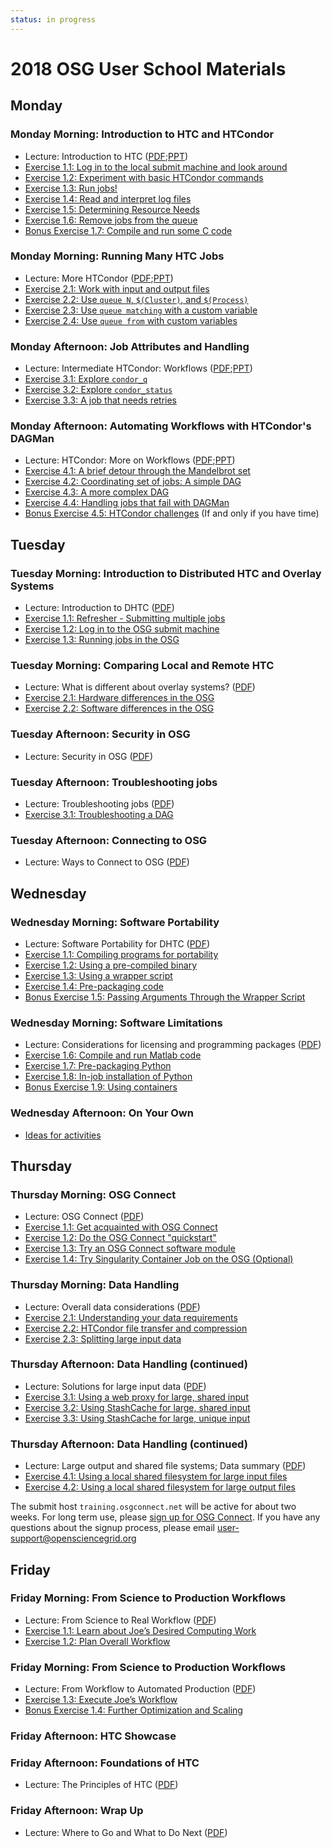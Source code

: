 ```yaml
---
status: in progress
---
```


# 2018 OSG User School Materials

## Monday

### Monday Morning: Introduction to HTC and HTCondor

- Lecture: Introduction to HTC ([PDF](/materials/day1/files/osgus18-day1-part1-intro-to-htc.pdf);[PPT](osgus18-day1-part1-intro-to-htc.ppt))
- [Exercise 1.1: Log in to the local submit machine and look around](/materials/day1/part1-ex1-login.md)
- [Exercise 1.2: Experiment with basic HTCondor commands](/materials/day1/part1-ex2-commands.md)
- [Exercise 1.3: Run jobs!](/materials/day1/part1-ex3-jobs.md)
- [Exercise 1.4: Read and interpret log files](/materials/day1/part1-ex4-logs.md)
- [Exercise 1.5: Determining Resource Needs](/materials/day1/part1-ex5-request.md)
- [Exercise 1.6: Remove jobs from the queue](/materials/day1/part1-ex6-remove.md)
- [Bonus Exercise 1.7: Compile and run some C code](/materials/day1/part1-ex7-compile.md)

### Monday Morning: Running Many HTC Jobs

- Lecture: More HTCondor ([PDF](/materials/day1/files/osgus18-day1-part2-many-HTCondor-jobs.pdf);[PPT](/materials/day1/files/osgus18-day1-part2-many-HTCondor-jobs.ppt))
- [Exercise 2.1: Work with input and output files](/materials/day1/part2-ex1-files.md)
- [Exercise 2.2: Use `queue N`, `$(Cluster)`, and `$(Process)`](/materials/day1/part2-ex2-queue-n.md)
- [Exercise 2.3: Use `queue matching` with a custom variable](/materials/day1/part2-ex3-queue-matching.md)
- [Exercise 2.4: Use `queue from` with custom variables](/materials/day1/part2-ex4-queue-from.md)

### Monday Afternoon: Job Attributes and Handling

- Lecture: Intermediate HTCondor: Workflows ([PDF](/materials/day1/files/osgus18-day1-part3-matching-handling.pdf);[PPT](osgus18-day1-part3-matching-handling.ppt))
- [Exercise 3.1: Explore `condor_q`](/materials/day1/part3-ex1-queue.md)
- [Exercise 3.2: Explore `condor_status`](/materials/day1/part3-ex2-status.md)
- [Exercise 3.3: A job that needs retries](/materials/day1/part3-ex3-job-retry.md)

### Monday Afternoon: Automating Workflows with HTCondor's DAGMan

- Lecture: HTCondor: More on Workflows ([PDF](/materials/day1/files/osgus18-day1-part4-dagman.pdf);[PPT](/materials/day1/files/osgus18-day1-part4-dagman.ppt))
- [Exercise 4.1: A brief detour through the Mandelbrot set](/materials/day1/part4-ex1-mandelbrot.md)
- [Exercise 4.2: Coordinating set of jobs: A simple DAG](/materials/day1/part4-ex2-simple-dag.md)
- [Exercise 4.3: A more complex DAG](/materials/day1/part4-ex3-complex-dag.md)
- [Exercise 4.4: Handling jobs that fail with DAGMan](/materials/day1/part4-ex4-failed-dag.md)
- [Bonus Exercise 4.5: HTCondor challenges](/materials/day1/part4-ex5-challenges.md) (If and only if you have time)

## Tuesday

### Tuesday Morning: Introduction to Distributed HTC and Overlay Systems

- Lecture: Introduction to DHTC ([PDF](/materials/day2/files/osgus18-day2-part1-intro-to-dhtc.pdf))
- [Exercise 1.1: Refresher - Submitting multiple jobs](/materials/day2/part1-ex1-submit-refresher.md)
- [Exercise 1.2: Log in to the OSG submit machine](/materials/day2/part1-ex2-login-scp.md)
- [Exercise 1.3: Running jobs in the OSG](/materials/day2/part1-ex3-submit-osg.md)

### Tuesday Morning: Comparing Local and Remote HTC

- Lecture: What is different about overlay systems?
  ([PDF](/materials/day2/files/osgus18-day2-part2-overlay-differences.pdf))
- [Exercise 2.1: Hardware differences in the OSG](/materials/day2/part2-ex1-hardware-diffs.md)
- [Exercise 2.2: Software differences in the OSG](/materials/day2/part2-ex2-software-diffs.md)

### Tuesday Afternoon: Security in OSG

- Lecture: Security in OSG ([PDF](/materials/day2/files/osgus18-day2-part3-security.pdf))

### Tuesday Afternoon: Troubleshooting jobs

- Lecture: Troubleshooting jobs ([PDF](/materials/day2/files/osgus18-day2-part4-troubleshooting.pdf))
- [Exercise 3.1: Troubleshooting a DAG](/materials/day2/part3-ex1-troubleshooting.md)

### Tuesday Afternoon: Connecting to OSG

- Lecture: Ways to Connect to OSG ([PDF](/materials/day2/files/osgus18-day2-part5-ways-to-connect.pdf))

## Wednesday

### Wednesday Morning: Software Portability

- Lecture: Software Portability for DHTC ([PDF](/materials/day3/files/osgus18-day3-part1-software-portability.pdf))
- [Exercise 1.1: Compiling programs for portability](/materials/day3/part1-ex1-compiling.md)
- [Exercise 1.2: Using a pre-compiled binary](/materials/day3/part1-ex2-precompiled.md)
- [Exercise 1.3: Using a wrapper script](/materials/day3/part1-ex3-wrapper.md)
- [Exercise 1.4: Pre-packaging code](/materials/day3/part1-ex4-prepackaged.md)
- [Bonus Exercise 1.5: Passing Arguments Through the Wrapper Script](/materials/day3/part1-ex5-arguments.md)

### Wednesday Morning: Software Limitations

- Lecture: Considerations for licensing and programming packages
  ([PDF](/materials/day3/files/osgus18-day3-part2-software-license-interpret.pdf))
- [Exercise 1.6: Compile and run Matlab code](/materials/day3/part2-ex1-matlab.md)
- [Exercise 1.7: Pre-packaging Python](/materials/day3/part2-ex2-python-built.md)
- [Exercise 1.8: In-job installation of Python](/materials/day3/part2-ex3-python-install.md)
- [Bonus Exercise 1.9: Using containers](/materials/day3/part2-ex4-containers.md)

### Wednesday Afternoon: On Your Own

- [Ideas for activities](UserSchool15WedActivities)

## Thursday

### Thursday Morning: OSG Connect

- Lecture: OSG Connect ([PDF](/materials/day4/files/osgus18-day4-part1-osg-connect.pdf))
- [Exercise 1.1: Get acquainted with OSG Connect](/materials/day4/part1-ex1-connect-intro.md)
- [Exercise 1.2: Do the OSG Connect "quickstart"](/materials/day4/part1-ex2-connect-quickstart.md)
- [Exercise 1.3: Try an OSG Connect software module](/materials/day4/part1-ex3-connect-modules.md)
- [Exercise 1.4: Try Singularity Container Job on the OSG (Optional)](/materials/day4/part1-ex4-singularity.md)

### Thursday Morning: Data Handling

- Lecture: Overall data considerations ([PDF](/materials/day4/files/osgus18-day4-part2-overall-data.pdf))
- [Exercise 2.1: Understanding your data requirements](/materials/day4/part2-ex1-data-needs.md)
- [Exercise 2.2: HTCondor file transfer and compression](/materials/day4/part2-ex2-file-transfer.md)
- [Exercise 2.3: Splitting large input data](/materials/day4/part2-ex3-blast-split.md)

### Thursday Afternoon: Data Handling (continued)

- Lecture: Solutions for large input data ([PDF](/materials/day4/files/osgus18-day4-part3-large-input.pdf))
- [Exercise 3.1: Using a web proxy for large, shared input](/materials/day4/part3-ex1-blast-proxy.md)
- [Exercise 3.2: Using StashCache for large, shared input](/materials/day4/part3-ex2-stashcache-shared.md)
- [Exercise 3.3: Using StashCache for large, unique input](/materials/day4/part3-ex3-stashcache-unique.md)

### Thursday Afternoon: Data Handling (continued)

- Lecture: Large output and shared file systems; Data summary
  ([PDF](/materials/day4/files/osgus18-day4-part4-output-shared-fs.pdf))
- [Exercise 4.1: Using a local shared filesystem for large input files](/materials/day4/part4-ex1-input.md)
- [Exercise 4.2: Using a local shared filesystem for large output files](/materials/day4/part4-ex2-output.md)

The submit host `training.osgconnect.net` will be active for about two weeks.  For long term use, please
[sign up for OSG Connect](https://osgconnect.net/).
If you have any questions about the signup process, please email
<user-support@opensciencegrid.org>

## Friday

### Friday Morning: From Science to Production Workflows

- Lecture: From Science to Real Workflow ([PDF](/materials/day5/files/osgus18-day5-part1-real-workflows.pdf))
- [Exercise 1.1: Learn about Joe’s Desired Computing Work](/materials/day5/part1-ex1-science-intro.md)
- [Exercise 1.2: Plan Overall Workflow](/materials/day5/part1-ex2-plan-workflow.md)

### Friday Morning: From Science to Production Workflows

- Lecture: From Workflow to Automated Production
  ([PDF](/materials/day5/files/osgus18-day5-part2-production-workflows.pdf))
- [Exercise 1.3: Execute Joe’s Workflow](/materials/day5/part2-ex1-execute-workflow.md)
- [Bonus Exercise 1.4: Further Optimization and Scaling](/materials/day5/part2-ex2-workflow-tuning.md)

### Friday Afternoon: HTC Showcase
<!--
- Talk: [Dane Morgan](http://directory.engr.wisc.edu/mse/faculty/morgan_dane), Engineering:
  *HTC for Engineering Better Materials* ([PDF](/materials/day5/files/osgus18-day5-part3-showcase1-dmorgan.pdf))
- Talk: [Megan Frayer](https://payseur.genetics.wisc.edu/member.html), Genetics:
  *Using HTC in Genomic Ancestry Analysis* ([PDF](/materials/day5/files/osgus18-day5-part3-showcase2-mfrayer.pdf))
- Talk: [William Cocke](https://www.math.wisc.edu/~boston/), Mathematics:
  *Building a Character Table Database: A Use of Condor in Pure Math*
  ([PDF](/materials/day5/files/osgus18-day5-part3-showcase3-wcocke.pdf))
- Talk: [Edgar Spalding](http://www.botany.wisc.edu/spalding.htm), Botany:
  *HTC As a Tool to Study How Plant Genomes Function*
  ([PDF](/materials/day5/files/osgus18-day5-part3-showcase4-espalding.pdf))
-->
### Friday Afternoon: Foundations of HTC

- Lecture: The Principles of HTC ([PDF](/materials/day5/files/osgus18-day5-part4-htc-principles.pdf))

### Friday Afternoon: Wrap Up

- Lecture: Where to Go and What to Do Next ([PDF](/materials/day5/files/osgus18-day5-part5-whats-next.pdf))

